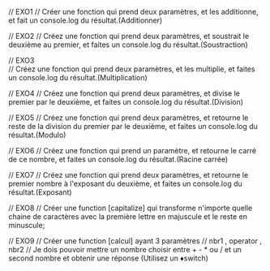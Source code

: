 // EXO1
// Créer une fonction qui prend deux paramètres, et les additionne, et fait un console.log du résultat.(Additionner)

// EXO2
// Créez une fonction qui prend deux paramètres, et soustrait le deuxième au premier, et faites un console.log du résultat.(Soustraction)

// EXO3  
// Créez une fonction qui prend deux paramètres, et les multiplie, et faites un console.log du résultat.(Multiplication)

// EXO4 
// Créez une fonction qui prend deux paramètres, et divise le premier par le deuxième, et faites un console.log du résultat.(Division)

// EXO5
// Créez une fonction qui prend deux paramètres, et retourne le reste de la division du premier par le deuxième, et faites un console.log du résultat.(Modulo)

// EXO6
// Créez une fonction qui prend un paramètre, et retourne le carré de ce nombre, et faites un console.log du résultat.(Racine carrée)

// EXO7
// Créez une fonction qui prend deux paramètres, et retourne le premier nombre à l'exposant du deuxième, et faites un console.log du résultat.(Exposant)

// EXO8
// Créer une function [capitalize] qui transforme n'importe quelle chaine de caractères avec la première lettre en majuscule et le reste en minuscule;

// EXO9
// Créer une function [calcul] ayant 3 paramètres
// nbr1 , operator , nbr2
// Je dois pouvoir mettre un nombre choisir entre + - * ou / et un second nombre et obtenir une réponse (Utilisez un ♦switch)